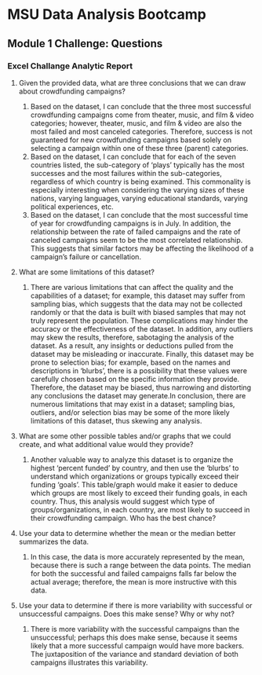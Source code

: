 # MSU Data Analysis Bootcamp 
## Module 1 Challenge: Questions 

### Excel Challange Analytic Report 
1. Given the provided data, what are three conclusions that we can draw about crowdfunding campaigns?
    1. Based on the dataset, I can conclude that the three most successful crowdfunding campaigns come from theater, music, and film & video categories; however, theater, music, and film & video are also the most failed and most canceled categories. Therefore, success is not guaranteed for new crowdfunding campaigns based solely on selecting a campaign within one of these three (parent) categories. 
    1. Based on the dataset, I can conclude that for each of the seven countries listed, the sub-category of ‘plays’ typically has the most successes and the most failures within the sub-categories, regardless of which country is being examined. This commonality is especially interesting when considering the varying sizes of these nations, varying languages, varying educational standards, varying political experiences, etc. 
    1. Based on the dataset, I can conclude that the most successful time of year for crowdfunding campaigns is in July. In addition, the relationship between the rate of failed campaigns and the rate of canceled campaigns seem to be the most correlated relationship. This suggests that similar factors may be affecting the likelihood of a campaign’s failure or cancellation.  

2. What are some limitations of this dataset?
    1. There are various limitations that can affect the quality and the capabilities of a dataset; for example, this dataset may suffer from sampling bias, which suggests that the data may not be collected randomly or that the data is built with biased samples that may not truly represent the population. These complications may hinder the accuracy or the effectiveness of the dataset. In addition, any outliers may skew the results, therefore, sabotaging the analysis of the dataset. As a result, any insights or deductions pulled from the dataset may be misleading or inaccurate. Finally, this dataset may be prone to selection bias; for example, based on the names and descriptions in ‘blurbs’, there is a possibility that these values were carefully chosen based on the specific information they provide. Therefore, the dataset may be biased, thus narrowing and distorting any conclusions the dataset may generate.In conclusion, there are numerous limitations that may exist in a dataset; sampling bias, outliers, and/or selection bias may be some of the more likely limitations of this dataset, thus skewing any analysis. 
 
 3. What are some other possible tables and/or graphs that we could create, and what additional value would they provide?
    1. Another valuable way to analyze this dataset is to organize the highest ‘percent funded’ by country, and then use the ‘blurbs’ to understand which organizations or groups typically exceed their funding ‘goals’. This table/graph would make it easier to deduce which groups are most likely to exceed their funding goals, in each country. Thus, this analysis would suggest which type of groups/organizations, in each country, are most likely to succeed in their crowdfunding campaign. Who has the best chance?
  
4. Use your data to determine whether the mean or the median better summarizes the data.
    1. In this case, the data is more accurately represented by the mean, because there is such a range between the data points. The median for both the successful and failed campaigns falls far below the actual average; therefore, the mean is more instructive with this data. 

5. Use your data to determine if there is more variability with successful or unsuccessful campaigns. Does this make sense? Why or why not?
    1. There is more variability with the successful campaigns than the unsuccessful; perhaps this does make sense, because it seems likely that a more successful campaign would have more backers. The juxtaposition of the variance and standard deviation of both campaigns illustrates this variability. 
